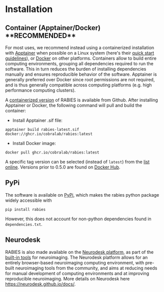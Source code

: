 # Installation

## Container (Apptainer/Docker) \*\*RECOMMENDED\*\*
For most uses, we recommend instead using a containerized installation with [Apptainer](https://apptainer.org/) when possible on a Linux system (here's their [quick start guidelines](https://apptainer.org/docs/user/main/quick_start.html)), or [Docker](https://www.docker.com) on other platforms. Containers allow to build entire computing environments, grouping all dependencies required to run the software. This in turn reduces the burden of installing dependencies manually and ensures reproducible behavior of the software. Apptainer is generally preferred over Docker since root permissions are not required, and is thus generally compatible across computing platforms (e.g. high performance computing clusters).

A [containerized version](https://github.com/CoBrALab/RABIES/pkgs/container/rabies) of RABIES is available from Github. After installing Apptainer or Docker, the following command will pull and build the container:
* Install Apptainer .sif file: 
```
apptainer build rabies-latest.sif docker://ghcr.io/cobralab/rabies:latest
```
* Install Docker image: 
```
docker pull ghcr.io/cobralab/rabies:latest
```
A specific tag version can be selected (instead of `latest`) from the [list online](https://github.com/CoBrALab/RABIES/pkgs/container/rabies). Versions prior to 0.5.0 are found on [Docker Hub](https://hub.docker.com/r/gabdesgreg/rabies).

## PyPi
The software is available on [PyPi](https://pypi.org/project/rabies/), which makes the rabies python package widely accessible with
```
pip install rabies
```
However, this does not account for non-python dependencies found in `dependencies.txt`.

## Neurodesk
RABIES is also made available on the [Neurodesk platform](https://neurodesk.github.io/), as part of the [built-in tools](https://neurodesk.github.io/applications/) for neuroimaging. The Neurodesk platform allows for an entirely browser-based neuroimaging computing environment, with pre-built neuroimaging tools from the community, and aims at reducing needs for manual development of computing environments and at improving reproducible neuroimaging. More details on Neurodesk here <https://neurodesk.github.io/docs/>. 